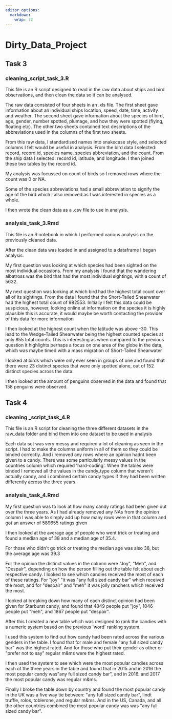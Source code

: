 ```yaml
---
editor_options: 
  markdown: 
    wrap: 72
---
```


# Dirty_Data_Project

## Task 3

### cleaning_script_task_3.R

This file is an R script designed to read in the raw data about ships
and bird observations, and then clean the data so it can be analysed.

The raw data consisted of four sheets in an .xls file. The first sheet
gave information about an individual ships location, speed, date, time,
activity and weather. The second sheet gave information about the
species of bird, age, gender, number spotted, plumage, and how they were
spotted (flying, floating etc). The other two sheets contained text
descriptions of the abbreviations used in the columns of the first two
sheets.

From this raw data, I standardised names into snakecase style, and
selected columns I felt would be useful in analysis. From the bird data
I selected: record, record id, species name, species abbreviation, and
the count. From the ship data I selected: record id, latitude, and
longitude. I then joined these two tables by the record id.

My analysis was focussed on count of birds so I removed rows where the
count was 0 or NA.

Some of the species abbreviations had a small abbreviation to signify
the age of the bird which I also removed as I was interested in species
as a whole.

I then wrote the clean data as a .csv file to use in analysis.


### analysis_task_3.Rmd

This file is an R notebook in which I performed various analysis on the 
previously cleaned data.

After the clean data was loaded in and assigned to a dataframe I began analysis.

My first question was looking at which species had been sighted on the most 
individual occasions. From my analysis I found that the wandering albatross
was the bird that had the most individual sightings, with a count of 5632.

My next question was looking at which bird had the highest total count over all 
of its sightings. From the data I found that the Short-Tailed Shearwater had
the highest total count of 982553. Initially I felt this data could be 
suspicious, however, looking online at information on the species it is highly 
plausible this is accurate, it would maybe be worth contacting the provider of
this data for more information

I then looked at the highest count when the latitude was above -30. This lead
to the Wedge-Tailed Shearwater being the highest counted species at only 855
total counts. This is interesting as when compared to the previous question it 
highlights perhaps a focus on one area of the globe in the data, which was maybe 
timed with a mass migration of Short-Tailed Shearwater

I looked at birds which were only ever seen in groups of one and found that 
there were 23 distinct species that were only spotted alone, out of 152 distinct
species across the data.

I then looked at the amount of penguins observed in the data and found that 158
penguins were observed.





## Task 4

### cleaning _script_task_4.R

This file is an R script for cleaning the three different datasets in the 
raw_data folder and bind them into one dataset to be used in analysis

Each data set was very messy and required a lot of cleaning as seen in the 
script. I had to make the columns uniform in all of them so they could be 
binded correctly. And i removed any rows where an opinion hadnt been given to a 
candy. There was some particularly messy values in the countries
column which required 'hard-coding'. When the tables were binded I removed all 
the values in the candy_type column that weren't actually candy, and i combined
certain candy types if they had been written differently across the three 
years.



### analysis_task_4.Rmd

My first question was to look at how many candy ratings had been given out over 
the three years. As I had already removed any NAs from the opinion column I 
was able to simply add up how many rows were in that column and got an answer
of 589655 ratings given

I then looked at the average age of people who went trick or treating and found
a median age of 38 and a median age of 35.4.

For those who didn't go trick or treating the median age was also 38, but the 
average age was 39.3

For the opinion the distinct values in the column were "Joy", "Meh", and 
"Despair", depending on how the person filling out the table felt about each
respective candy. I looked to see which candies received the most of each of 
these ratings. For "joy" "it was "any full sized candy bar" which received the 
most, and for "despair" and "meh" it was jolly ranchers which received the most.

I looked at breaking down how many of each distinct opinion had been given for
Starburst candy, and found that 4849 people put "joy", 1046 people put "meh",
and 1867 people put "despair".

After this I created a new table which was designed to rank the candies with a 
numeric system based on the previous 'word' ranking system.

I used this system to find out how candy had been rated across the various 
genders in the table. I found that for male and female "any full sized candy 
bar" was the highest rated. And for those who put their gender as other or
"prefer not to say" regular m&ms were the highest rated.

I then used the system to see which were the most popular candies across each of
the three years in the table and found that in 2015 and in 2016 the most popular 
candy was"any full sized candy bar", and in 2016. and 2017 the most popular 
candy was regular m&ms.

Finally I broke the table down by country and found the most popular candy in
the UK was a five way tie between: "any full sized candy bar", lindt truffle, 
rolos, toblerone, and regular m&ms. And in the US, Canada, and all the other 
countries combined the most popular candy was was "any full sized candy bar".









